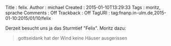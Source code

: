 Title     : felix.
Author    : michael
Created   : 2015-01-10T13:29:33
Tags      : moritz, sprache
Comments  : Off
Trackback : Off
TagURI    : tag:fnanp.in-ulm.de,2015-01-10:2015/01/10/felix

Derzeit besucht uns ja das Sturmtief "Felix". Moritz dazu:

> gottseidank hat der Wind keine Häuser ausgerissen
